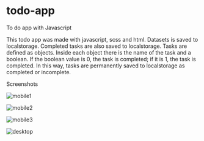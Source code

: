 # todo-app
To do app with Javascript

This todo app was made with javascript, scss and html.
Datasets is saved to localstorage.
Completed tasks are also saved to localstorage.
Tasks are defined as objects.
Inside each object there is the name of the task and a boolean.
If the boolean value is 0, the task is completed; if it is 1, the task is completed.
In this way, tasks are permanently saved to localstorage as completed or incomplete.

Screenshots

![mobile1](https://user-images.githubusercontent.com/114804157/236443068-c8b091d5-faf2-4774-afdb-6b4c5a295f49.png)

![mobile2](https://user-images.githubusercontent.com/114804157/236443106-c3b19764-784d-4ae9-9412-93fce29e452a.png)

![mobile3](https://user-images.githubusercontent.com/114804157/236443116-f126044a-63e8-4344-9843-b0faad776940.png)

![desktop](https://user-images.githubusercontent.com/114804157/236443143-3c397c64-3ddf-47d1-86f6-5ce221812bcc.png)

